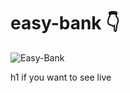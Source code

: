 # easy-bank 👇

![Easy-Bank](https://user-images.githubusercontent.com/102255433/170895548-cf4a4d27-3bb9-4f86-972e-c7dc3f5991f3.png)

h1 if you want to see live 
